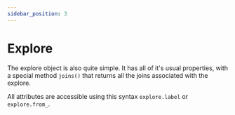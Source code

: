 ```yaml
---
sidebar_position: 3
---
```


# Explore

The explore object is also quite simple. It has all of it's usual properties, with a special method `joins()` that returns all the joins associated with the explore.

All attributes are accessible using this syntax `explore.label` or `explore.from_`.
